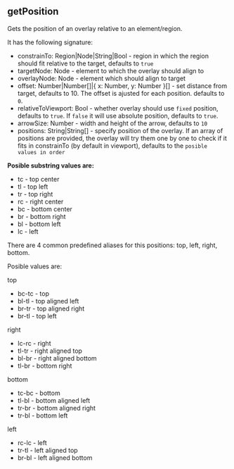 ## getPosition

Gets the position of an overlay relative to an element/region.

It has the following signature:
- constrainTo: Region|Node|String|Bool - region in which the region should fit relative to the target, defaults to `true`
- targetNode: Node - element to which the overlay should align to
- overlayNode: Node - element which should align to target
- offset: Number|Number[]|{ x: Number, y: Number }[] - set distance from target, defaults to 10. The offset is ajusted for each position. defaults to `0`.
- relativeToViewport: Bool - whether overlay should use `fixed` position, defaults to `true`. If `false` it will use absolute position, defaults to `true`.
- arrowSize: Number - width and height of the arrow, defaults to `10`
- positions: String|String[] - specify position of the overlay. If an array of positions are provided, the overlay will try them one by one to check if it fits in constrainTo (by default in viewport), defaults to the `posible values in order`

**Posible substring values are:**
- tc - top center
- tl - top left
- tr - top right
- rc - right center
- bc - bottom center
- br - bottom right
- bl - bottom left
- lc - left

There are 4 common predefined aliases for this positions:
top, left, right, bottom.

Posible values are:

top
- bc-tc - top
- bl-tl - top aligned left
- br-tr - top aligned right
- br-tl - top left

right
- lc-rc - right
- tl-tr - right aligned top
- bl-br - right aligned bottom
- tl-br - bottom right

bottom
- tc-bc - bottom
- tl-bl - bottom aligned left
- tr-br - bottom aligned right
- tr-bl - bottom left

left
- rc-lc - left
- tr-tl - left aligned top
- br-bl - left aligned bottom
